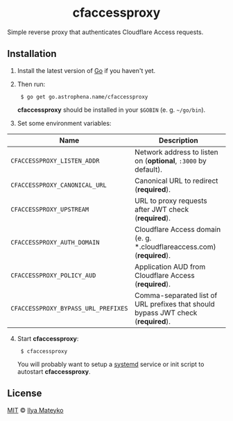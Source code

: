 <div align="center">
  <h1>cfaccessproxy</h1>
</div>

Simple reverse proxy that authenticates Cloudflare Access requests.

## Installation

1. Install the latest version of [Go](https://golang.org) if you haven't yet.

2. Then run:

        $ go get go.astrophena.name/cfaccessproxy

   **cfaccessproxy** should be installed in your `$GOBIN` (e. g.
   `~/go/bin`).

3. Set some environment variables:

| Name | Description |
| ---- | ----------- |
| `CFACCESSPROXY_LISTEN_ADDR` | Network address to listen on (**optional**, `:3000` by default). |
| `CFACCESSPROXY_CANONICAL_URL` | Canonical URL to redirect (**required**). |
| `CFACCESSPROXY_UPSTREAM` | URL to proxy requests after JWT check (**required**). |
| `CFACCESSPROXY_AUTH_DOMAIN` | Cloudflare Access domain (e. g. \*.cloudflareaccess.com) (**required**). |
| `CFACCESSPROXY_POLICY_AUD` | Application AUD from Cloudflare Access (**required**). |
| `CFACCESSPROXY_BYPASS_URL_PREFIXES` | Comma-separated list of URL prefixes that should bypass JWT check (**required**). |

4. Start **cfaccessproxy**:

        $ cfaccessproxy

   You will probably want to setup a [systemd](https://systemd.io)
   service or init script to autostart **cfaccessproxy**.

## License

[MIT](LICENSE.md) © [Ilya Mateyko](https://github.com/astrophena)
